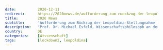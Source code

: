 ```yaml
---
date:          2020-12-11
redirect:      https://2020news.de/aufforderung-zum-rueckzug-der-leopoldina-stellungnahme/
title:         2020 News
subtitle:      'Aufforderung zum Rückzug der Leopoldina-Stellungnahme'
description:   'Prof. Dr. Michael Esfeld, Wissenschaftsphilosoph an der Universität von Lausanne und selbst Mitglied der Leopoldina hat den Präsidenten der Leopoldina, Herrn Prof. Haug, mit Protestnote vom 8. Dezember 2020 aufgefordert, die Stellungnahme der Leopoldina, mit der u.a. ein harter Lockdown gefordert wird, zurückzuziehen. Hier die Protestnote: “Sehr geehrter Herr Kollege Haug, Mit Bestürzung habe ich […]'
country:       DE
categories:    [Wissenschaft]
tags:          [lockdown2, leopoldina]
---
```

